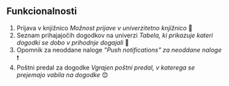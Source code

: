 ## Funkcionalnosti
1. Prijava v knjižnico  *Možnost prijave v univerzitetno knjižnico* 📕
2. Seznam prihajajočih dogodkov na univerzi *Tabela, ki prikazuje kateri dogodki se dobo v prihodnje dogajali* 📌
3. Opomnik za neoddane naloge *"Push notifications" za neoddane naloge* ❗
4. Poštni predal za dogodke *Vgrajen poštni predal, v katerega se prejemajo vabila na dogodke* 😊
